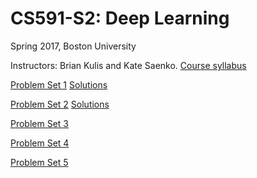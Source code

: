 # CS591-S2: Deep Learning

Spring 2017, Boston University

Instructors: Brian Kulis and Kate Saenko. [Course syllabus](https://docs.google.com/document/d/16aF6yDVa_t4AZpAm5RtP4mJpeh_eCtns7u3xt4X17tI)

[Problem Set 1](https://gist.github.com/MInner/eb6330a655a5c37b82e15d1c84fd4cd0)
[Solutions](https://gist.github.com/MInner/64d737a044389039458e409cd3da17e8)

[Problem Set 2](https://github.com/kunhe/cs591s2/blob/master/pset2/pset2.ipynb)
[Solutions](https://github.com/kunhe/cs591s2/blob/master/pset2/solutions.ipynb)

[Problem Set 3](https://github.com/kunhe/cs591s2/blob/master/pset3/pset3.ipynb)

[Problem Set 4](https://github.com/kunhe/cs591s2/blob/master/pset4/pset4.ipynb)

[Problem Set 5](https://github.com/kunhe/cs591s2/blob/master/pset5/pset5.ipynb)

